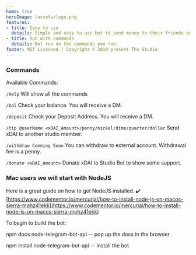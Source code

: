 ```yaml
---
home: true
heroImage: /assets/logo.png
features:
- title: Easy to use
  details: Simple and easy to use bot to send money to their friends on Discord.
- title: Run with commands
  details: Bot run on the commands you run.
footer: MIT Licensed | Copyright © 2019-present The Studio
---
```


### Commands

Available Commands:

`/Help` Will show all the commands

`/bal` Check your balance. You will receive a DM.

`/deposit` Check your Deposit Address. You will receive a DM.

`/tip @userName <xDAI_Amount>/penny/nickel/dime/quarter/dollar` Send xDAI to another studio member.

`/withdraw Comming Soon` You can withdraw to external account. Withdrawal fee is a penny.

`/donate <xDAI_Amount>` Donate xDAI to Studio Bot to show some support.

### Mac users we will start with NodeJS

Here is a great guide on how to get NodeJS installed. ✔️ [https://www.codementor.io/mercurial/how-to-install-node-js-on-macos-sierra-mphz41ekk](https://www.codementor.io/mercurial/how-to-install-node-js-on-macos-sierra-mphz41ekk)

To begin to build the bot:

npm docs node-telegram-bot-api -- pop up the docs in the browser

npm install node-telegram-bot-api -- install the bot
